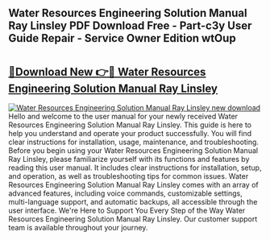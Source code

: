 ## Water Resources Engineering Solution Manual Ray Linsley PDF Download Free - Part-c3y User Guide Repair - Service Owner Edition wtOup

# <h2><a href="http://bc63398.oget.top/?id=Water+Resources+Engineering+Solution+Manual+Ray+Linsley">🔗Download New 👉🔴 Water Resources Engineering Solution Manual Ray Linsley</a></h2>

[![Water Resources Engineering Solution Manual Ray Linsley new download](https://i.imgur.com/5g1atiW.png)](http://bc63398.oget.top/?id=Water+Resources+Engineering+Solution+Manual+Ray+Linsley)
Hello and welcome to the user manual for your newly received Water Resources Engineering Solution Manual Ray Linsley. This guide is here to help you understand and operate your product successfully. You will find clear instructions for installation, usage, maintenance, and troubleshooting. Before you begin using your Water Resources Engineering Solution Manual Ray Linsley, please familiarize yourself with its functions and features by reading this user manual. It includes clear instructions for installation, setup, and operation, as well as troubleshooting tips for common issues. Water Resources Engineering Solution Manual Ray Linsley comes with an array of advanced features, including voice commands, customizable settings, multi-language support, and automatic backups, all accessible through the user interface. We're Here to Support You Every Step of the Way Water Resources Engineering Solution Manual Ray Linsley. Our customer support team is available throughout your journey.

